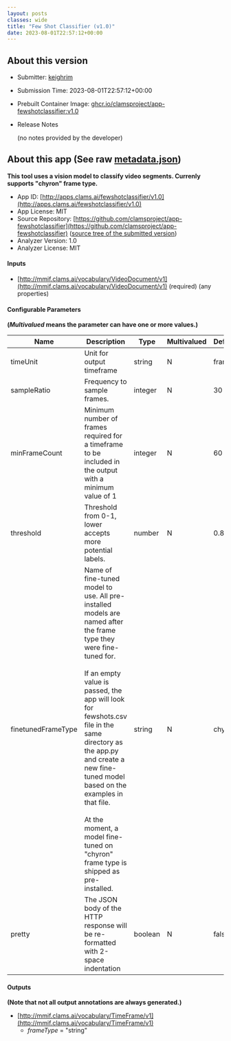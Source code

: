 ```yaml
---
layout: posts
classes: wide
title: "Few Shot Classifier (v1.0)"
date: 2023-08-01T22:57:12+00:00
---
```

## About this version

* Submitter: [keighrim](https://github.com/keighrim)
* Submission Time: 2023-08-01T22:57:12+00:00
* Prebuilt Container Image: [ghcr.io/clamsproject/app-fewshotclassifier:v1.0](https://github.com/clamsproject/app-fewshotclassifier/pkgs/container/app-fewshotclassifier/v1.0)
* Release Notes

    (no notes provided by the developer)

## About this app (See raw [metadata.json](metadata.json))

**This tool uses a vision model to classify video segments. Currenly supports "chyron" frame type.**

* App ID: [http://apps.clams.ai/fewshotclassifier/v1.0](http://apps.clams.ai/fewshotclassifier/v1.0)
* App License: MIT
* Source Repository: [https://github.com/clamsproject/app-fewshotclassifier](https://github.com/clamsproject/app-fewshotclassifier) ([source tree of the submitted version](https://github.com/clamsproject/app-fewshotclassifier/tree/v1.0))
* Analyzer Version: 1.0
* Analyzer License: MIT


#### Inputs
* [http://mmif.clams.ai/vocabulary/VideoDocument/v1](http://mmif.clams.ai/vocabulary/VideoDocument/v1)  (required)
(any properties)


#### Configurable Parameters
**(_Multivalued_ means the parameter can have one or more values.)**

|Name|Description|Type|Multivalued|Default|Choices|
|----|-----------|----|-----------|-------|-------|
|timeUnit|Unit for output timeframe|string|N|frames|**_`frames`_**, `milliseconds`|
|sampleRatio|Frequency to sample frames.|integer|N|30||
|minFrameCount|Minimum number of frames required for a timeframe to be included in the output with a minimum value of 1|integer|N|60||
|threshold|Threshold from 0-1, lower accepts more potential labels.|number|N|0.8||
|finetunedFrameType|Name of fine-tuned model to use. All pre-installed models are named after the frame type they were fine-tuned for.<br/><br/>If an empty value is passed, the app will look for fewshots.csv file in the same directory as the app.py and create a new fine-tuned model based on the examples in that file.<br/><br/>At the moment, a model fine-tuned on "chyron" frame type is shipped as pre-installed.|string|N|chyron||
|pretty|The JSON body of the HTTP response will be re-formatted with 2-space indentation|boolean|N|false|**_`false`_**, `true`|


#### Outputs
**(Note that not all output annotations are always generated.)**
* [http://mmif.clams.ai/vocabulary/TimeFrame/v1](http://mmif.clams.ai/vocabulary/TimeFrame/v1) 
    * _frameType_ = "string"
